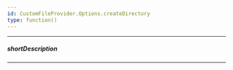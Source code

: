 ```yaml
---
id: CustomFileProvider.Options.createDirectory
type: function()
---
```

---
##### shortDescription
<!-- Description goes here -->

---
<!-- Description goes here -->